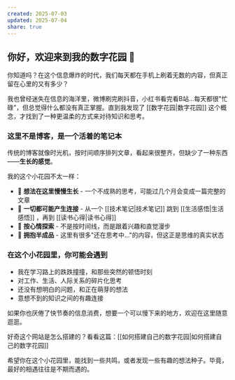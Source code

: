 ```yaml
---
created: 2025-07-03
updated: 2025-07-04
share: true
---
```

## 你好，欢迎来到我的数字花园 🌿

你知道吗？在这个信息爆炸的时代，我们每天都在手机上刷着无数的内容，但真正留在心里的又有多少？

我也曾经迷失在信息的海洋里，微博刷完刷抖音，小红书看完看B站...每天都很"忙碌"，但总觉得什么都没有真正掌握。直到我发现了 [[数字花园|数字花园]] 这个概念，才找到了一种更温柔的方式来对待知识和思考。

### 这里不是博客，是一个活着的笔记本

传统的博客就像时光机，按时间顺序排列文章，看起来很整齐，但缺少了一种东西——**生长的感觉**。

我的这个小花园不太一样：
- 🌱 **想法在这里慢慢生长** - 一个不成熟的思考，可能过几个月会变成一篇完整的文章
- 🔗 **一切都可能产生连接** - 从一个 [[技术笔记|技术笔记]] 跳到 [[生活感悟|生活感悟]] ，再到 [[读书心得|读书心得]]
- 🎯 **按心情探索** - 不是按时间线，而是跟着兴趣和直觉漫步
- 🌿 **拥抱半成品** - 这里有很多"还在思考中..."的内容，但这正是思维的真实状态

### 在这个小花园里，你可能会遇到

- 我在学习路上的跌跌撞撞，和那些突然的顿悟时刻
- 对工作、生活、人际关系的碎片化思考
- 还没有想明白的问题，和正在萌芽的想法
- 意想不到的知识之间的有趣连接

如果你也厌倦了快节奏的信息消费，想要一个可以慢下来的地方，欢迎在这里随意逛逛。

好奇这个网站是怎么搭建的？看看这篇：[[如何搭建自己的数字花园|如何搭建自己的数字花园]]

希望你在这个小花园里，能找到一些共鸣，或者发现一些有趣的想法种子。毕竟，最好的相遇往往是不期而遇的。